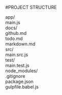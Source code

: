 #PROJECT STRUCTURE
 
app/  
	main.js  
docs/  
	github.md  
	todo.md  
	markdown.md  
src/  
	main.src.js  
test/  
	main.test.js  
node_modules/  
.gitignore  
package.json  
gulpfile.babel.js  
